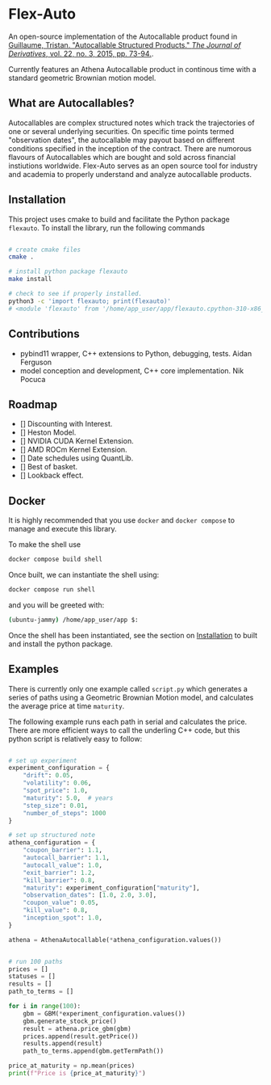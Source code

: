 # Flex-Auto

An open-source implementation of the Autocallable product found in [Guillaume, Tristan. "Autocallable Structured Products." *The Journal of Derivatives*, vol. 22, no. 3, 2015, pp. 73-94.](https://www.pm-research.com/content/iijderiv/22/3/73).

Currently features an Athena Autocallable product in continous time with a standard geometric Brownian motion model.

## What are Autocallables?

Autocallables are complex structured notes which track the trajectories of one or several underlying securities. On specific time points termed "observation dates", the autocallable may payout based on different conditions specified in the inception of the contract. There are numorous flavours of Autocallables which are bought and sold across financial instiutions worldwide. Flex-Auto serves as an open source tool for industry and academia to properly understand and analyze autocallable products.

## Installation

This project uses cmake to build and facilitate the Python package `flexauto`. To install the library, run the following commands

```bash

# create cmake files
cmake .

# install python package flexauto 
make install 

# check to see if properly installed. 
python3 -c 'import flexauto; print(flexauto)'
# <module 'flexauto' from '/home/app_user/app/flexauto.cpython-310-x86_64-linux-gnu.so'>

```

## Contributions

- pybind11 wrapper, C++ extensions to Python, debugging, tests. Aidan Ferguson
- model conception and development, C++ core implementation. Nik Pocuca

## Roadmap

- [] Discounting with Interest.
- [] Heston Model.
- [] NVIDIA CUDA Kernel Extension.
- [] AMD ROCm Kernel Extension.
- [] Date schedules using QuantLib.
- [] Best of basket.
- [] Lookback effect.

## Docker

It is highly recommended that you use `docker` and `docker compose` to manage and execute this library.

To make the shell use

```bash
docker compose build shell 
```

Once built, we can instantiate the shell using:

```bash
docker compose run shell 
```

and you will be greeted with:

```bash
(ubuntu-jammy) /home/app_user/app $: 
```

Once the shell has been instantiated, see the section on [Installation](#installation) to built and install the python package.

## Examples

There is currently only one example called `script.py` which generates a series of paths using a Geometric Brownian Motion model, and calculates the average price at time `maturity`.

The following example runs each path in serial and calculates the price. There are more efficient ways to call the underling C++ code, but this python script is relatively easy to follow:

```python

# set up experiment
experiment_configuration = {
    "drift": 0.05,
    "volatility": 0.06,
    "spot_price": 1.0,
    "maturity": 5.0,  # years
    "step_size": 0.01,
    "number_of_steps": 1000
}

# set up structured note
athena_configuration = {
    "coupon_barrier": 1.1,
    "autocall_barrier": 1.1,
    "autocall_value": 1.0,
    "exit_barrier": 1.2,
    "kill_barrier": 0.8,
    "maturity": experiment_configuration["maturity"],
    "observation_dates": [1.0, 2.0, 3.0],
    "coupon_value": 0.05,
    "kill_value": 0.8,
    "inception_spot": 1.0,
}

athena = AthenaAutocallable(*athena_configuration.values())


# run 100 paths
prices = []
statuses = []
results = []
path_to_terms = [] 

for i in range(100):
    gbm = GBM(*experiment_configuration.values())
    gbm.generate_stock_price()
    result = athena.price_gbm(gbm)
    prices.append(result.getPrice())
    results.append(result)
    path_to_terms.append(gbm.getTermPath())

price_at_maturity = np.mean(prices)
print(f"Price is {price_at_maturity}")
```